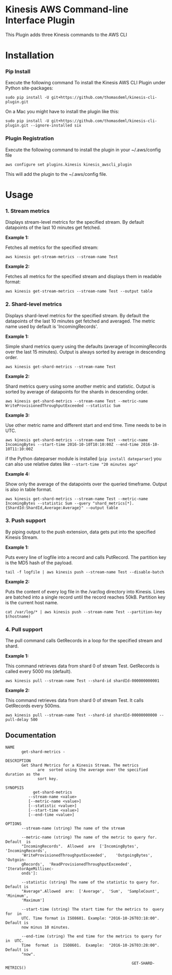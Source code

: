 Kinesis AWS Command-line Interface Plugin
=========================================
This Plugin adds three Kinesis commands to the AWS CLI

# Installation
### Pip Install 
   Execute the following command To install the Kinesis AWS CLI Plugin under Python site-packages:

   `sudo pip install -U git+https://github.com/thomasdeml/kinesis-cli-plugin.git`

   On a Mac you might have to install the plugin like this:

   `sudo pip install -U git+https://github.com/thomasdeml/kinesis-cli-plugin.git --ignore-installed six`

### Plugin Registration
   Execute the following command to install the plugin in your ~/.aws/config file

   `aws configure set plugins.kinesis kinesis_awscli_plugin`
  
   This will add the plugin to the ~/.aws/config file.

# Usage

### 1. Stream metrics
   Displays stream-level metrics for the specified stream. By default datapoints of the last 10 minutes get fetched.  

   **Example 1:** 
   
   Fetches all metrics for the specified stream: 

   `aws kinesis get-stream-metrics --stream-name Test`
  
   **Example 2:** 

   Fetches all metrics for the specified stream and displays them in readable format: 

   `aws kinesis get-stream-metrics --stream-name Test --output table`

### 2. Shard-level metrics 
   Displays shard-level metrics for the specified stream. By default the datapoints of the last 10 minutes get fetched and averaged. The metric name used by default is 'IncomingRecords'.   

   **Example 1:** 
   
   Simple shard metrics query using the defaults (average of IncomingRecords over the last 15 minutes). Output is always sorted by average in descending order.

   `aws kinesis get-shard-metrics --stream-name Test`

   **Example 2:** 
   
   Shard metrics query using some another metric and statistic. Output is sorted by average of datapoints for the shards in descending order. 

   `aws kinesis get-shard-metrics --stream-name Test --metric-name WriteProvisionedThroughputExceeded --statistic Sum`

   **Example 3:** 
   
   Use other metric name and different start and end time. Time needs to be in UTC.

   `aws kinesis get-shard-metrics --stream-name Test --metric-name IncomingBytes --start-time 2016-10-10T10:10:00Z --end-time 2016-10-10T11:10:00Z`
   
   if the Python dateparser module is installed (`pip install dateparser`) you can also use relative dates like `--start-time "20 minutes ago"`
 
   **Example 4:**
   
   Show only the average of the datapoints over the queried timeframe. Output is also in table format.

   `aws kinesis get-shard-metrics --stream-name Test --metric-name IncomingBytes --statistic Sum --query "shard_metrics[*].{ShardId:ShardId,Average:Average}" --output table`

### 3. Push support 
   By piping output to the push extension, data gets put into the specified Kinesis Stream. 

   **Example 1:** 
   
   Puts every line of logfile into a record and calls PutRecord. The partition key is the MD5 hash of the payload. 

   `tail -f logfile | aws kinesis push --stream-name Test --disable-batch`
  
   **Example 2:** 

   Puts the content of every log file in the /var/log directory into Kinesis. Lines are batched into a single record until the record reaches 50kB. Partition key is the current host name.  

   `cat /var/log/* | aws kinesis push --stream-name Test --partition-key $(hostname)`

### 4. Pull support
   The pull command calls GetRecords in a loop for the specified stream and shard.

   **Example 1:** 

   This command retrieves data from shard 0 of stream Test. GetRecords is called every 5000 ms (default). 

   `aws kinesis pull --stream-name Test --shard-id shardId-000000000001`

   **Example 2:**

   This command retrieves data from shard 0 of stream Test. It calls GetRecords every 500ms. 
    
   `aws kinesis pull --stream-name Test --shard-id shardId-00000000000 --pull-delay 500`

## Documentation

```
NAME
       get-shard-metrics -

DESCRIPTION
       Get Shard Metrics for a Kinesis Stream. The metrics
              are  sorted using the average over the specified duration as the
              sort key.

SYNOPSIS
            get-shard-metrics
          --stream-name <value>
          [--metric-name <value>]
          [--statistic <value>]
          [--start-time <value>]
          [--end-time <value>]

OPTIONS
       --stream-name (string) The name of the stream

       --metric-name (string) The name of the metric to query for. Default  is
       "IncomingRecords".  Allowed  are  ['IncomingBytes',  'IncomingRecords',
       'WriteProvisionedThroughputExceeded',    'OutgoingBytes',     'Outgoin-
       gRecords',  'ReadProvisionedThroughputExceeded',  'IteratorAgeMillisec-
       onds']:

       --statistic (string) The name of the statistic to query for. Default is
       "Average".Allowed  are:  ['Average',  'Sum',  'SampleCount', 'Minimum',
       'Maximum']

       --start-time (string) The start time for the metrics to  query  for  in
       UTC. Time format is ISO8601. Example: "2016-10-26T03:18:00". Default is
       now minus 10 minutes.

       --end-time (string) The end time for the metrics to query for  in  UTC.
       Time  format  is  ISO8601.  Example:  "2016-10-26T03:28:00". Default is
       "now".
```


                                                           GET-SHARD-METRICS()
